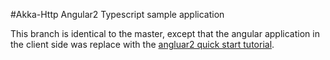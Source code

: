 #Akka-Http Angular2 Typescript sample application 

This branch is identical to the master, except that the angular application in the client side was replace with the [angluar2 quick start tutorial](https://angular.io/docs/ts/latest/quickstart.html).
